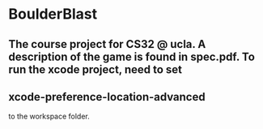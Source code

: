 # BoulderBlast

The course project for CS32 @ ucla.
A description of the game is found in spec.pdf.
To run the xcode project, need to set
----
   xcode-preference-location-advanced
----
to the workspace folder.